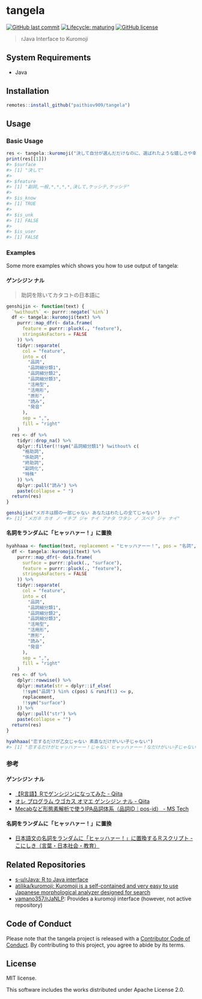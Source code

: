 
<!-- README.md is generated from README.Rmd. Please edit that file -->

# tangela

<!-- badges: start -->

[![GitHub last
commit](https://img.shields.io/github/last-commit/paithiov909/tangela)](#)
[![Lifecycle:
maturing](https://img.shields.io/badge/lifecycle-maturing-blue.svg)](https://www.tidyverse.org/lifecycle/#maturing)
[![GitHub
license](https://img.shields.io/github/license/paithiov909/tangela)](https://github.com/paithiov909/tangela/blob/master/LICENSE)
<!-- badges: end -->

> rJava Interface to Kuromoji

## System Requirements

  - Java

## Installation

``` r
remotes::install_github("paithiov909/tangela")
```

## Usage

### Basic Usage

``` r
res <- tangela::kuromoji("決して自分が選んだだけなのに、選ばれたような嬉しさや幸せをくれるのがデニムです")
print(res[[1]])
#> $surface
#> [1] "決して"
#> 
#> $feature
#> [1] "副詞,一般,*,*,*,*,決して,ケッシテ,ケッシテ"
#> 
#> $is_know
#> [1] TRUE
#> 
#> $is_unk
#> [1] FALSE
#> 
#> $is_user
#> [1] FALSE
```

### Examples

Some more examples which shows you how to use output of tangela:

#### ゲンシジン ナル

> 助詞を除いてカタコトの日本語に

``` r
genshijin <- function(text) {
  `%without%` <- purrr::negate(`%in%`)
  df <- tangela::kuromoji(text) %>%
    purrr::map_dfr(~ data.frame(
      feature = purrr::pluck(., "feature"),
      stringsAsFactors = FALSE
    )) %>%
    tidyr::separate(
      col = "feature",
      into = c(
        "品詞",
        "品詞細分類1",
        "品詞細分類2",
        "品詞細分類3",
        "活用型",
        "活用形",
        "原形",
        "読み",
        "発音"
      ),
      sep = ",",
      fill = "right"
    )
  res <- df %>%
    tidyr::drop_na() %>%
    dplyr::filter(!!sym("品詞細分類1") %without% c(
      "格助詞",
      "係助詞",
      "終助詞",
      "副詞化",
      "特殊"
    )) %>%
    dplyr::pull("読み") %>%
    paste(collapse = " ")
  return(res)
}
```

``` r
genshijin("メガネは顔の一部じゃない あなたはわたしの全てじゃない")
#> [1] "メガネ カオ ノ イチブ ジャ ナイ アナタ ワタシ ノ スベテ ジャ ナイ"
```

#### 名詞をランダムに「ヒャッハァー！」に置換

``` r
hyahhaaa <- function(text, replacement = "ヒャッハァーー！", pos = "名詞", p = 0.8) {
  df <- tangela::kuromoji(text) %>%
    purrr::map_dfr(~ data.frame(
      surface = purrr::pluck(., "surface"),
      feature = purrr::pluck(., "feature"),
      stringsAsFactors = FALSE
    )) %>%
    tidyr::separate(
      col = "feature",
      into = c(
        "品詞",
        "品詞細分類1",
        "品詞細分類2",
        "品詞細分類3",
        "活用型",
        "活用形",
        "原形",
        "読み",
        "発音"
      ),
      sep = ",",
      fill = "right"
    )
  res <- df %>%
    dplyr::rowwise() %>%
    dplyr::mutate(str = dplyr::if_else(
      !!sym("品詞") %in% c(pos) & runif(1) <= p,
      replacement,
      !!sym("surface")
    )) %>%
    dplyr::pull("str") %>%
    paste(collapse = "")
  return(res)
}
```

``` r
hyahhaaa("恋するだけが乙女じゃない 素直なだけがいい子じゃない")
#> [1] "恋するだけがヒャッハァーー！じゃない ヒャッハァーー！なだけがいい子じゃない"
```

### 参考

#### ゲンシジン ナル

  - [【R言語】Rでゲンシジンになってみた -
    Qiita](https://qiita.com/taro_9674/items/e02119ab26376979a489)
  - [オレ プログラム ウゴカス オマエ ゲンシジン ナル -
    Qiita](https://qiita.com/Harusugi/items/f499e8707b36d0f570c4)
  - [Mecabなど形態素解析で使うIPA品詞体系（品詞ID｜pos-id） - MS
    Tech](http://miner.hatenablog.com/entry/323)

#### 名詞をランダムに「ヒャッハァー！」に置換

  - [日本語文の名詞をランダムに「ヒャッハァー！」に置換するＲスクリプト -
    こにしき（言葉・日本社会・教育）](https://terasawat.hatenablog.jp/entry/20100711/1278861735)

## Related Repositories

  - [s-u/rJava: R to Java interface](https://github.com/s-u/rJava)
  - [atilika/kuromoji: Kuromoji is a self-contained and very easy to use
    Japanese morphological analyzer designed for
    search](https://github.com/atilika/kuromoji)
  - [yamano357/rJaNLP](https://github.com/yamano357/rJaNLP): Provides a
    kuromoji interface (however, not active repository)

## Code of Conduct

Please note that the tangela project is released with a [Contributor
Code of
Conduct](https://contributor-covenant.org/version/2/0/CODE_OF_CONDUCT.html).
By contributing to this project, you agree to abide by its terms.

## License

MIT license.

This software includes the works distributed under Apache License 2.0.
